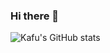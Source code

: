 ### Hi there 👋

<!--
**goTtheFuego/gotTheFuego** is a ✨ _special_ ✨ repository because its `README.md` (this file) appears on your GitHub profile.

Here are some ideas to get you started:

- 🔭 I’m currently studying in 积水潭师专
- 🤔 I’m looking for help with System...
- 💬 Ask me about Anything !
- 📫 How to reach me: thisissollab@gmail.com
- 😄 Pronouns: They/them
-->

![Kafu's GitHub stats](https://github-readme-stats.vercel.app/api?username=gotTheFuegostacklens&show_icons=true&theme=radical)
